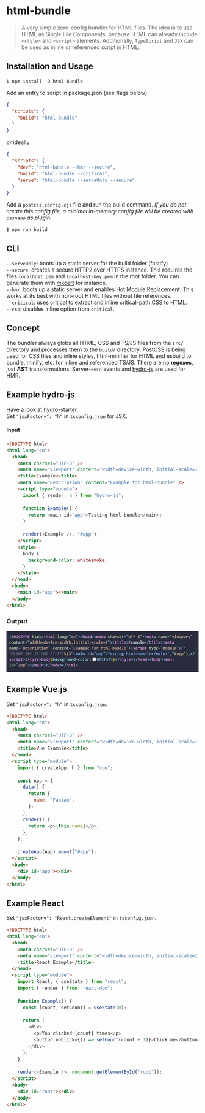 # html-bundle

> A very simple zero-config bundler for HTML files. The idea is to use HTML as Single File Components, because HTML can already include `<style>` and `<script>` elements. Additionally, `TypeScript` and `JSX` can be used as inline or referenced script in HTML.

## Installation and Usage

```properties
$ npm install -D html-bundle
```

Add an entry to script in package.json (see flags below).

```json
{
  "scripts": {
    "build": "html-bundle"
  }
}
```

or ideally

```json
{
  "scripts": {
    "dev": "html-bundle --hmr --secure",
    "build": "html-bundle --critical",
    "serve": "html-bundle --serveOnly --secure"
  }
}
```

Add a `postcss.config.cjs` file and run the build command.
<em>If you do not create this config file, a minimal in-memory config file will be created with `cssnano` as plugin.</em>

```properties
$ npm run build
```

## CLI

`--serveOnly`: boots up a static server for the build folder (fastify)<br>
`--secure`: creates a secure HTTP2 over HTTPS instance. This requires the files `localhost.pem` and `localhost-key.pem` in the root folder. You can generate them with [mkcert](https://github.com/FiloSottile/mkcert) for instance.<br>
`--hmr`: boots up a static server and enables Hot Module Replacement. This works at its best with non-root HTML files without file references.<br>
`--critical`: uses [critical](https://www.npmjs.com/package/critical) to extract and inline critical-path CSS to HTML.<br>
`--csp`: disables inline option from `critical`.

## Concept

The bundler always globs all HTML, CSS and TS/JS files from the `src/` directory and processes them to the `build/` directory. PostCSS is being used for CSS files and inline styles, html-minifier for HTML and esbuild to bundle, minify, etc. for inline and referenced TS/JS. There are no <strong>regexes</strong>, just <strong>AST</strong> transformations. Server-sent events and [hydro-js](https://github.com/Krutsch/hydro-js) are used for HMR.

## Example hydro-js

Have a look at [hydro-starter](https://github.com/Krutsch/hydro-starter).<br>
Set `"jsxFactory": "h"` in `tsconfig.json` for JSX.

#### Input

```html
<!DOCTYPE html>
<html lang="en">
  <head>
    <meta charset="UTF-8" />
    <meta name="viewport" content="width=device-width, initial-scale=1.0" />
    <title>Example</title>
    <meta name="Description" content="Example for html-bundle" />
    <script type="module">
      import { render, h } from "hydro-js";

      function Example() {
        return <main id="app">Testing html-bundle</main>;
      }

      render(<Example />, "#app");
    </script>
    <style>
      body {
        background-color: whitesmoke;
      }
    </style>
  </head>
  <body>
    <main id="app"></main>
  </body>
</html>
```

### Output

![Output](output.JPG)

## Example Vue.js

Set `"jsxFactory": "h"` in `tsconfig.json`.

```html
<!DOCTYPE html>
<html lang="en">
  <head>
    <meta charset="UTF-8" />
    <meta name="viewport" content="width=device-width, initial-scale=1.0" />
    <title>Vue Example</title>
  </head>
  <script type="module">
    import { createApp, h } from "vue";

    const App = {
      data() {
        return {
          name: "Fabian",
        };
      },
      render() {
        return <p>{this.name}</p>;
      },
    };

    createApp(App).mount("#app");
  </script>
  <body>
    <div id="app"></div>
  </body>
</html>
```

## Example React

Set `"jsxFactory": "React.createElement"` in `tsconfig.json`.

```html
<!DOCTYPE html>
<html lang="en">
  <head>
    <meta charset="UTF-8" />
    <meta name="viewport" content="width=device-width, initial-scale=1.0" />
    <title>React Example</title>
  </head>
  <script type="module">
    import React, { useState } from "react";
    import { render } from "react-dom";

    function Example() {
      const [count, setCount] = useState(0);

      return (
        <div>
          <p>You clicked {count} times</p>
          <button onClick={() => setCount(count + 1)}>Click me</button>
        </div>
      );
    }

    render(<Example />, document.getElementById("root"));
  </script>
  <body>
    <div id="root"></div>
  </body>
</html>
```
